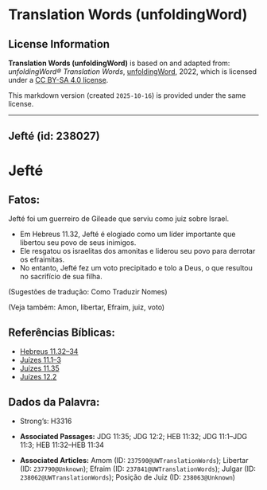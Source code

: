 # Translation Words (unfoldingWord)

## License Information

**Translation Words (unfoldingWord)** is based on and adapted from: _unfoldingWord® Translation Words_, [unfoldingWord](https://unfoldingword.org/utw), 2022, which is licensed under a [CC BY-SA 4.0 license](https://creativecommons.org/licenses/by-sa/4.0/legalcode.en).

This markdown version (created `2025-10-16`) is provided under the same license.



--------------------------------

## Jefté (id: 238027)

Jefté
=====

Fatos:
------

Jefté foi um guerreiro de Gileade que serviu como juiz sobre Israel.

* Em Hebreus 11\.32, Jefté é elogiado como um líder importante que libertou seu povo de seus inimigos.
* Ele resgatou os israelitas dos amonitas e liderou seu povo para derrotar os efraimitas.
* No entanto, Jefté fez um voto precipitado e tolo a Deus, o que resultou no sacrifício de sua filha.

(Sugestões de tradução: Como Traduzir Nomes)

(Veja também: Amon, libertar, Efraim, juiz, voto)

Referências Bíblicas:
---------------------

* [Hebreus 11\.32–34](https://ref.ly/Heb11:32-Heb11:34)
* [Juízes 11\.1–3](https://ref.ly/Judg11:1-Judg11:3)
* [Juízes 11\.35](https://ref.ly/Judg11:35)
* [Juízes 12\.2](https://ref.ly/Judg12:2)

Dados da Palavra:
-----------------

* Strong’s: H3316

* **Associated Passages:** JDG 11:35; JDG 12:2; HEB 11:32; JDG 11:1–JDG 11:3; HEB 11:32–HEB 11:34
* **Associated Articles:** Amom (ID: `237590@UWTranslationWords`); Libertar (ID: `237790@Unknown`); Efraim (ID: `237841@UWTranslationWords`); Julgar (ID: `238062@UWTranslationWords`); Posição de Juiz (ID: `238063@Unknown`)


